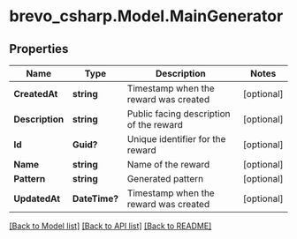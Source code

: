 # brevo_csharp.Model.MainGenerator
## Properties

Name | Type | Description | Notes
------------ | ------------- | ------------- | -------------
**CreatedAt** | **string** | Timestamp when the reward was created | [optional] 
**Description** | **string** | Public facing description of the reward | [optional] 
**Id** | **Guid?** | Unique identifier for the reward | [optional] 
**Name** | **string** | Name of the reward | [optional] 
**Pattern** | **string** | Generated pattern | [optional] 
**UpdatedAt** | **DateTime?** | Timestamp when the reward was created | [optional] 

[[Back to Model list]](../README.md#documentation-for-models) [[Back to API list]](../README.md#documentation-for-api-endpoints) [[Back to README]](../README.md)

